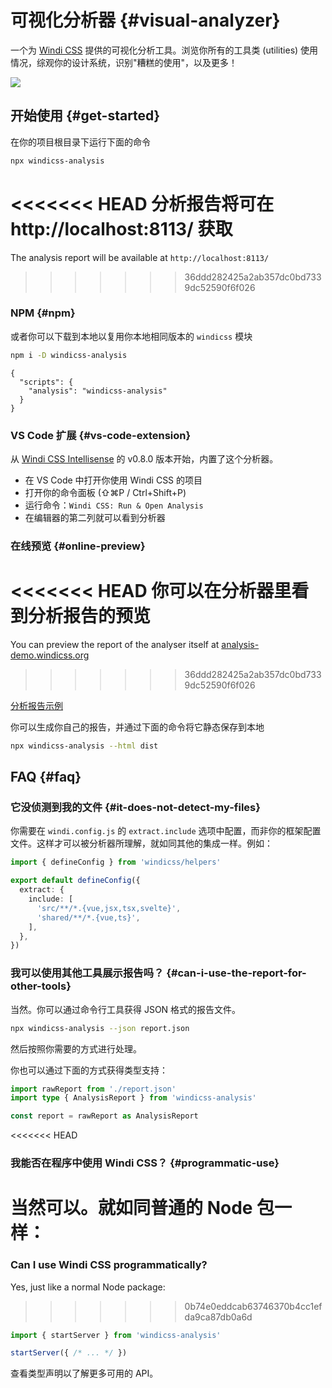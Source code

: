 # 可视化分析器 {#visual-analyzer}

<PackageInfo name="windicss-analysis" author="antfu" />

一个为 [Windi CSS](https://github.com/windicss/windicss) 提供的可视化分析工具。浏览你所有的工具类 (utilities) 使用情况，综观你的设计系统，识别"糟糕的使用"，以及更多！

<img src="https://user-images.githubusercontent.com/11247099/113150805-0c43f880-9267-11eb-85a6-ec1a2f1eed37.png" />

## 开始使用 {#get-started}

在你的项目根目录下运行下面的命令

```bash
npx windicss-analysis
```

<<<<<<< HEAD
分析报告将可在 http://localhost:8113/ 获取
=======
The analysis report will be available at `http://localhost:8113/`
>>>>>>> 36ddd282425a2ab357dc0bd7339dc52590f6f026

### NPM {#npm}

或者你可以下载到本地以复用你本地相同版本的 `windicss` 模块

```bash
npm i -D windicss-analysis
```

```json5 package.json
{
  "scripts": {
    "analysis": "windicss-analysis"
  }
}
```

### VS Code 扩展 {#vs-code-extension}

从 [Windi CSS Intellisense](https://github.com/windicss/windicss-intellisense) 的 v0.8.0 版本开始，内置了这个分析器。

- 在 VS Code 中打开你使用 Windi CSS 的项目
- 打开你的命令面板 (⇧⌘P / Ctrl+Shift+P)
- 运行命令：`Windi CSS: Run & Open Analysis`
- 在编辑器的第二列就可以看到分析器

### 在线预览 {#online-preview}

<<<<<<< HEAD
你可以在分析器里看到分析报告的预览
=======
You can preview the report of the analyser itself at
[analysis-demo.windicss.org](http://analysis-demo.windicss.org)
>>>>>>> 36ddd282425a2ab357dc0bd7339dc52590f6f026

[分析报告示例](http://analysis-demo.windicss.org)

你可以生成你自己的报告，并通过下面的命令将它静态保存到本地

```bash
npx windicss-analysis --html dist
```

## FAQ {#faq}

### 它没侦测到我的文件 {#it-does-not-detect-my-files}

你需要在 `windi.config.js` 的 `extract.include` 选项中配置，而非你的框架配置文件。这样才可以被分析器所理解，就如同其他的集成一样。例如：

```ts windi.config.js
import { defineConfig } from 'windicss/helpers'

export default defineConfig({
  extract: {
    include: [
      'src/**/*.{vue,jsx,tsx,svelte}',
      'shared/**/*.{vue,ts}',
    ],
  },
})
```

### 我可以使用其他工具展示报告吗？ {#can-i-use-the-report-for-other-tools}

当然。你可以通过命令行工具获得 JSON 格式的报告文件。

```bash
npx windicss-analysis --json report.json
```

然后按照你需要的方式进行处理。

你也可以通过下面的方式获得类型支持：

```ts
import rawReport from './report.json'
import type { AnalysisReport } from 'windicss-analysis'

const report = rawReport as AnalysisReport
```

<<<<<<< HEAD
### 我能否在程序中使用 Windi CSS？ {#programmatic-use}

当然可以。就如同普通的 Node 包一样：
=======
### Can I use Windi CSS programmatically?

Yes, just like a normal Node package:
>>>>>>> 0b74e0eddcab63746370b4cc1efda9ca87db0a6d

```ts
import { startServer } from 'windicss-analysis'

startServer({ /* ... */ })
```

查看类型声明以了解更多可用的 API。
